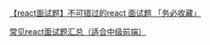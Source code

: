 [【react面试题】不可错过的react 面试题 「务必收藏」](https://segmentfault.com/a/1190000017461306)

[常见react面试题汇总（适合中级前端）](https://segmentfault.com/a/1190000016885832)